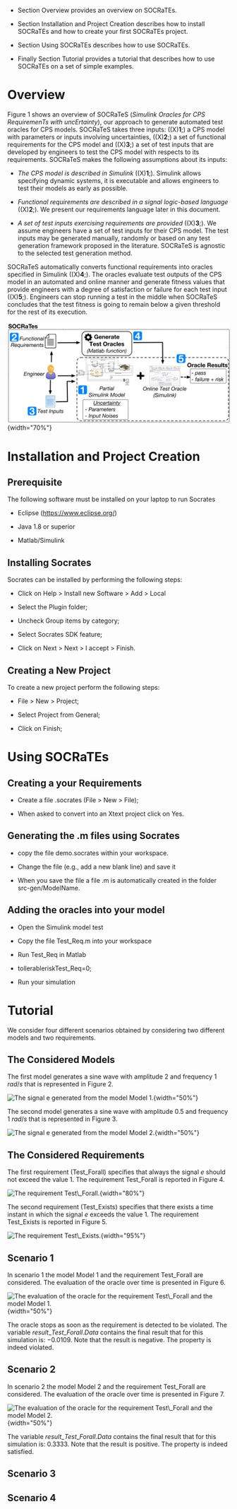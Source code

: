 -   Section Overview provides an overview on SOCRaTEs.

-   Section Installation and Project Creation describes how to install
    SOCRaTEs and how to create your first SOCRaTEs project.

-   Section Using SOCRaTEs describes how to use SOCRaTEs.

-   Finally Section Tutorial provides a tutorial that describes how to
    use SOCRaTEs on a set of simple examples.

Overview
========

Figure 1 shows an overview of SOCRaTeS (*Simulink Oracles for CPS
RequiremenTs with uncErtainty*), our approach to generate automated test
oracles for CPS models. SOCRaTeS takes three inputs: ((X)**1**;) a CPS
model with parameters or inputs involving uncertainties, ((X)**2**;) a
set of functional requirements for the CPS model and ((X)**3**;) a set
of test inputs that are developed by engineers to test the CPS model
with respects to its requirements. SOCRaTeS makes the following
assumptions about its inputs:

-   *The CPS model is described in Simulink* ((X)**1**;). Simulink
    allows specifying dynamic systems, it is executable and allows
    engineers to test their models as early as possible.

-   *Functional requirements are described in a signal logic-based
    language* ((X)**2**;). We present our requirements language later in
    this document.

-   *A set of test inputs exercising requirements are provided*
    ((X)**3**;). We assume engineers have a set of test inputs for their
    CPS model. The test inputs may be generated manually, randomly or
    based on any test generation framework proposed in the literature.
    SOCRaTeS is agnostic to the selected test generation method.

SOCRaTeS automatically converts functional requirements into oracles
specified in Simulink ((X)**4**;). The oracles evaluate test outputs of
the CPS model in an automated and online manner and generate fitness
values that provide engineers with a degree of satisfaction or failure
for each test input ((X)**5**;). Engineers can stop running a test in
the middle when SOCRaTeS concludes that the test fitness is going to
remain below a given threshold for the rest of its execution.

![An Overview on SOCRaTEs.](Manual/Overview.png){width="70%"}

Installation and Project Creation
=================================

Prerequisite
------------

The following software must be installed on your laptop to run Socrates

-   Eclipse (<https://www.eclipse.org/>)

-   Java 1.8 or superior

-   Matlab/Simulink

Installing Socrates
-------------------

Socrates can be installed by performing the following steps:

-   Click on Help $>$ Install new Software $>$ Add $>$ Local

-   Select the Plugin folder;

-   Uncheck Group items by category;

-   Select Socrates SDK feature;

-   Click on Next $>$ Next $>$ I accept $>$ Finish.

Creating a New Project
----------------------

To create a new project perform the following steps:

-   File $>$ New $>$ Project;

-   Select Project from General;

-   Click on Finish;

Using SOCRaTEs
==============

Creating a your Requirements
----------------------------

-   Create a file .socrates (File $>$ New $>$ File);

-   When asked to convert into an Xtext project click on Yes.

Generating the .m files using Socrates
--------------------------------------

-   copy the file demo.socrates within your workspace.

-   Change the file (e.g., add a new blank line) and save it

-   When you save the file a file .m is automatically created in the
    folder src-gen/ModelName.

Adding the oracles into your model
----------------------------------

-   Open the Simulink model test

-   Copy the file Test\_Req.m into your workspace

-   Run Test\_Req in Matlab

-   tollerableriskTest\_Req=0;

-   Run your simulation

Tutorial
========

We consider four different scenarios obtained by considering two
different models and two requirements.

The Considered Models
---------------------

The first model generates a sine wave with amplitude $2$ and frequency
$1$ $rad/s$ that is represented in Figure 2.

![The signal $e$ generated from the model Model
1.](Manual/Model1.png){width="50%"}

The second model generates a sine wave with amplitude $0.5$ and
frequency $1$ $rad/s$ that is represented in Figure 3.

![The signal $e$ generated from the model Model
2.](Manual/Model2.png){width="50%"}

The Considered Requirements
---------------------------

The first requirement (Test$\_$Forall) specifies that always the signal
$e$ should not exceed the value $1$. The requirement Test$\_$Forall is
reported in Figure 4.

![The requirement Test$\_$Forall.](Req1.png){width="80%"}

The second requirement (Test$\_$Exists) specifies that there exists a
time instant in which the signal $e$ exceeds the value $1$. The
requirement Test$\_$Exists is reported in Figure 5.

![The requirement Test$\_$Exists.](Req2.png){width="95%"}

Scenario 1
----------

In scenario 1 the model Model 1 and the requirement Test$\_$Forall are
considered. The evaluation of the oracle over time is presented in
Figure 6.

![The evaluation of the oracle for the requirement Test$\_$Forall and
the model Model 1.](resModel1TestForall.png){width="50%"}

The oracle stops as soon as the requirement is detected to be violated.
The variable $result\_Test\_Forall.Data$ contains the final result that
for this simulation is: $-0.0109$. Note that the result is negative. The
property is indeed violated.

Scenario 2
----------

In scenario 2 the model Model 2 and the requirement Test$\_$Forall are
considered. The evaluation of the oracle over time is presented in
Figure 7.

![The evaluation of the oracle for the requirement Test$\_$Forall and
the model Model 2.](resModel2TestForall.png){width="50%"}

The variable $result\_Test\_Forall.Data$ contains the final result that
for this simulation is: $0.3333$. Note that the result is positive. The
property is indeed satisfied.

Scenario 3
----------

Scenario 4
----------
